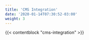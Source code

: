 ```yaml
---
title: 'CMS Integration'
date: '2020-01-14T07:30:52-03:00'
weight: 3
---
```


{{< contentblock "cms-integration" >}}
